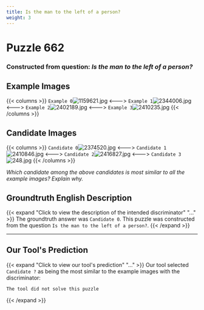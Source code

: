 ```yaml
---
title: Is the man to the left of a person?
weight: 3
---
```


# Puzzle 662
### Constructed from question: _Is the man to the left of a person?_


## Example Images
{{< columns >}}
`Example 0`![1159621.jpg](/gqa_images/1159621.jpg)
<--->
`Example 1`![2344006.jpg](/gqa_images/2344006.jpg)
<--->
`Example 2`![2402189.jpg](/gqa_images/2402189.jpg)
<--->
`Example 3`![2410235.jpg](/gqa_images/2410235.jpg)
{{< /columns >}}

## Candidate Images
{{< columns >}}
`Candidate 0`![2374520.jpg](/gqa_images/2374520.jpg)
<--->
`Candidate 1`![2410846.jpg](/gqa_images/2410846.jpg)
<--->
`Candidate 2`![2416827.jpg](/gqa_images/2416827.jpg)
<--->
`Candidate 3`![248.jpg](/gqa_images/248.jpg)
{{< /columns >}}

*Which candidate among the above candidates is most similar to all the example images? Explain why.*

## Groundtruth English Description

{{< expand "Click to view the description of the intended discriminator" "..." >}}
The groundtruth answer was `Candidate 0`. This puzzle was constructed from the question `Is the man to the left of a person?`.
{{< /expand >}}

---

## Our Tool's Prediction

{{< expand "Click to view our tool's prediction" "..." >}}
Our tool selected `Candidate ?` as being the most similar to the example images with the discriminator:
```plaintext
The tool did not solve this puzzle
```
{{< /expand >}}

